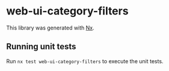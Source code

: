 # web-ui-category-filters

This library was generated with [Nx](https://nx.dev).

## Running unit tests

Run `nx test web-ui-category-filters` to execute the unit tests.
